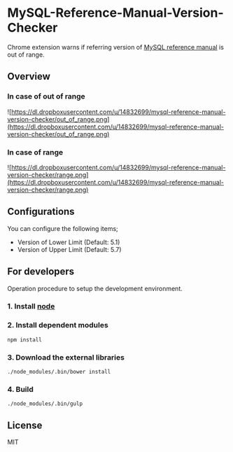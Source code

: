 # MySQL-Reference-Manual-Version-Checker

Chrome extension warns if referring version of [MySQL reference manual](http://dev.mysql.com/doc/#manual) is out of range.

## Overview

### In case of out of range

![https://dl.dropboxusercontent.com/u/14832699/mysql-reference-manual-version-checker/out_of_range.png](https://dl.dropboxusercontent.com/u/14832699/mysql-reference-manual-version-checker/out_of_range.png)

### In case of range

![https://dl.dropboxusercontent.com/u/14832699/mysql-reference-manual-version-checker/range.png](https://dl.dropboxusercontent.com/u/14832699/mysql-reference-manual-version-checker/range.png)

## Configurations

You can configure the following items;

- Version of Lower Limit (Default: 5.1)
- Version of Upper Limit (Default: 5.7)

## For developers

Operation procedure to setup the development environment.

### 1. Install [node](http://nodejs.org/)

### 2. Install dependent modules

```
npm install
```

### 3. Download the external libraries

```
./node_modules/.bin/bower install
```

### 4. Build

```
./node_modules/.bin/gulp
```

## License

MIT

